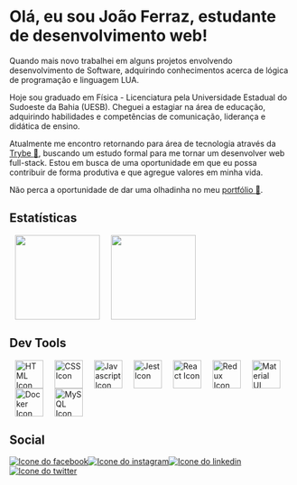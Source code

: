 # Olá, eu sou João Ferraz, estudante de desenvolvimento web!

Quando mais novo trabalhei em alguns projetos envolvendo desenvolvimento de Software, adquirindo conhecimentos acerca de lógica de programação e linguagem LUA.

Hoje sou graduado em Física - Licenciatura pela Universidade Estadual do Sudoeste da Bahia (UESB). Cheguei a estagiar na área de educação, adquirindo habilidades e competências de comunicação, liderança e didática de ensino.

Atualmente me encontro retornando para área de tecnologia através da [Trybe :green_heart:](https://www.betrybe.com/), buscando um estudo formal para me tornar um desenvolver web full-stack. Estou em busca de uma oportunidade em que eu possa contribuir de forma produtiva e que agregue valores em minha vida.

Não perca a oportunidade de dar uma olhadinha no meu [portfólio :bookmark_tabs:](https://jgabrielfes.vercel.app/).

## Estatísticas

<div>
  <img height="150" hspace="10" src="https://github-readme-stats.vercel.app/api?username=jgabrielfes&title_color=80c0ff&text_color=eeeeee&show_icons=true&bg_color=0,141e30,243b55&hide_border=true&locale=pt-br&border_radius=20"/><img height="150" hspace="10" src="https://github-readme-stats.vercel.app/api/top-langs/?username=jgabrielfes&title_color=80c0ff&text_color=eeeeee&bg_color=0,141e30,243b55&hide_border=true&locale=pt-br&border_radius=17&layout=compact"/>
</div>

## Dev Tools

<div>  
  <img height="50" hspace="10" alt="HTML Icon" src="https://cdn.jsdelivr.net/gh/devicons/devicon/icons/html5/html5-original.svg"/><img height="50" hspace="10" alt="CSS Icon" src="https://cdn.jsdelivr.net/gh/devicons/devicon/icons/css3/css3-original.svg"/><img height="50" hspace="10" alt="Javascript Icon" src="https://cdn.jsdelivr.net/gh/devicons/devicon/icons/javascript/javascript-original.svg"/><img height="50" hspace="10" alt="Jest Icon" src="https://cdn.jsdelivr.net/gh/devicons/devicon/icons/jest/jest-plain.svg"/><img height="50" hspace="10" alt="React Icon" src="https://cdn.jsdelivr.net/gh/devicons/devicon/icons/react/react-original.svg"/><img height="50" hspace="10" alt="Redux Icon" src="https://cdn.jsdelivr.net/gh/devicons/devicon/icons/redux/redux-original.svg"/><img height="50" hspace="10" alt="Material UI Icon" src="https://cdn.jsdelivr.net/gh/devicons/devicon/icons/materialui/materialui-original.svg"/><img height="50" hspace="10" alt="Docker Icon" src="https://cdn.jsdelivr.net/gh/devicons/devicon/icons/docker/docker-original.svg"/><img height="50" hspace="10" alt="MySQL Icon" src="https://cdn.jsdelivr.net/gh/devicons/devicon/icons/mysql/mysql-original.svg"/>
</div>

## Social

<div>
  <a href="https://www.facebook.com/jgabrielfes/"><img heigth="30" alt="Icone do facebook" src="https://img.shields.io/badge/Facebook-1877F2?style=for-the-badge&logo=facebook&logoColor=white"></a><a href="https://www.instagram.com/jgabrielfes/"><img heigth="30" alt="Icone do instagram" src="https://img.shields.io/badge/Instagram-E4405F?style=for-the-badge&logo=instagram&logoColor=white"></a><a href="https://www.linkedin.com/in/jgabrielfes/"><img heigth="30" alt="Icone do linkedin" src="https://img.shields.io/badge/LinkedIn-0077B5?style=for-the-badge&logo=linkedin&logoColor=white"></a><a href="https://twitter.com/jgabrielfes"><img heigth="30" alt="Icone do twitter" src="https://img.shields.io/badge/Twitter-1DA1F2?style=for-the-badge&logo=twitter&logoColor=white"></a>
</div>
